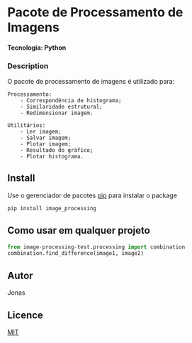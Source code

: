 
# Pacote de Processamento de Imagens
#### Tecnologia: Python

### Description
O pacote de processamento de imagens é utilizado para:

    Processamento:
        - Correspondência de histograma;
        - Similaridade estrutural;
        - Redimensionar imagem.

    Utilitários:
        - Ler imagem;
        - Salvar imagem;
        - Plotar imagem;
        - Resultado do gráfico;
        - Plotar histograma.

## Install

Use o gerenciador de pacotes [pip](https://pip.pypi.io/en/stable/) para instalar o package

```bash
pip install image_processing
```

## Como usar em qualquer projeto

```python
from image-processing-test.processing import combination
combination.find_difference(image1, image2)
```

## Autor
Jonas


## Licence
[MIT](https://choosealicense.com/licenses/mit/)
